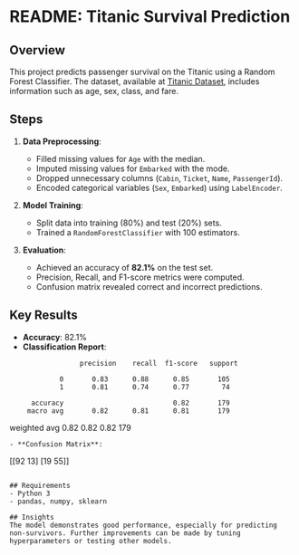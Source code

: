 
# README: Titanic Survival Prediction

## Overview
This project predicts passenger survival on the Titanic using a Random Forest Classifier. The dataset, available at [Titanic Dataset](https://github.com/datasciencedojo/datasets/blob/master/titanic.csv), includes information such as age, sex, class, and fare.

## Steps
1. **Data Preprocessing**:
   - Filled missing values for `Age` with the median.
   - Imputed missing values for `Embarked` with the mode.
   - Dropped unnecessary columns (`Cabin`, `Ticket`, `Name`, `PassengerId`).
   - Encoded categorical variables (`Sex`, `Embarked`) using `LabelEncoder`.

2. **Model Training**:
   - Split data into training (80%) and test (20%) sets.
   - Trained a `RandomForestClassifier` with 100 estimators.

3. **Evaluation**:
   - Achieved an accuracy of **82.1%** on the test set.
   - Precision, Recall, and F1-score metrics were computed.
   - Confusion matrix revealed correct and incorrect predictions.

## Key Results
- **Accuracy**: 82.1%
- **Classification Report**:
  ```
                precision    recall  f1-score   support

           0       0.83      0.88      0.85       105
           1       0.81      0.74      0.77        74

    accuracy                           0.82       179
   macro avg       0.82      0.81      0.81       179
weighted avg       0.82      0.82      0.82       179
  ```
- **Confusion Matrix**:
  ```
  [[92 13]
   [19 55]]
  ```

## Requirements
- Python 3
- pandas, numpy, sklearn

## Insights
The model demonstrates good performance, especially for predicting non-survivors. Further improvements can be made by tuning hyperparameters or testing other models.
